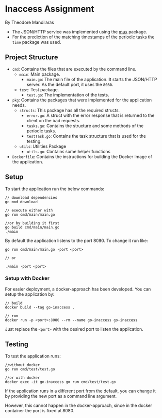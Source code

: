 # Inaccess Assignment

By Theodore Mandilaras

- The JSON/HTTP service was implemented using the [mux](https://github.com/gorilla/mux) package.
- For the prediction of the matching timestamps of the periodic tasks the `time` package was used. 

## Project Structure

- `cmd`: Contains the files that are executed by the command line.
    - `main`: Main package.
        - `main.go`: The main file of the application. It starts the JSON/HTTP server. As the default port, it uses the `8080`.
    - `test`: Test package.
        - `test.go`: The implementation of the tests. 
 - `pkg`: Contains the packages that were implemented for the application needs.
    - `structs`: This package has all the required structs.
        - `error.go`: A struct with the error response that is returned to the client on the bad requests.
        - `tasks.go`: Contains the structure and some methods of the periodic tasks.
        - `testTask.go`: Contains the task structure that is used for the testing.
    - `utils`: Utilities Package
        - `utils.go`: Contains some helper functions.
- `Dockerfile`: Contains the instructions for building the Docker Image of the application.

## Setup

To start the application run the below commands:
```shell script
// download dependencies
go mod download

// execute either with 
go run cmd/main/main.go

//or by building it first
go build cmd/main/main.go
./main
```

By default the application listens to the port 8080. To change it run like:
```shell script
go run cmd/main/main.go -port <port>

// or

./main -port <port>
```

### Setup with Docker

For easier deployment, a docker-approach has been developed. You can setup the application by:

```shell script
// build
docker build --tag go-inaccess .

// run
docker run -p <port>:8080 --rm --name go-inaccess go-inaccess
```

Just replace the `<port>` with the desired port to listen the application.

## Testing

To test the application runs:

```
//without docker 
go run cmd/test/test.go

//or with docker
docker exec -it go-inaccess go run cmd/test/test.go 
```

If the application runs in a different port from the default, you can change it by providing the new port as a command line argument.

However, this cannot happen in the docker-approach, since in the docker container the port is fixed at 8080.

